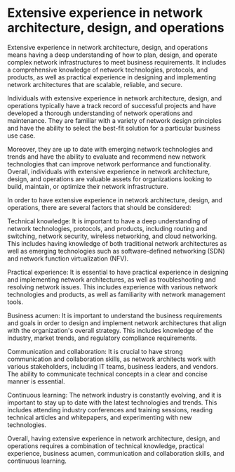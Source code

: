 # Extensive experience in network architecture, design, and operations

Extensive experience in network architecture, design, and operations means having a deep understanding of how to plan, design, and operate complex network infrastructures to meet business requirements. It includes a comprehensive knowledge of network technologies, protocols, and products, as well as practical experience in designing and implementing network architectures that are scalable, reliable, and secure.

Individuals with extensive experience in network architecture, design, and operations typically have a track record of successful projects and have developed a thorough understanding of network operations and maintenance. They are familiar with a variety of network design principles and have the ability to select the best-fit solution for a particular business use case.

Moreover, they are up to date with emerging network technologies and trends and have the ability to evaluate and recommend new network technologies that can improve network performance and functionality. Overall, individuals with extensive experience in network architecture, design, and operations are valuable assets for organizations looking to build, maintain, or optimize their network infrastructure.

In order to have extensive experience in network architecture, design, and operations, there are several factors that should be considered:

Technical knowledge: It is important to have a deep understanding of network technologies, protocols, and products, including routing and switching, network security, wireless networking, and cloud networking. This includes having knowledge of both traditional network architectures as well as emerging technologies such as software-defined networking (SDN) and network function virtualization (NFV).

Practical experience: It is essential to have practical experience in designing and implementing network architectures, as well as troubleshooting and resolving network issues. This includes experience with various network technologies and products, as well as familiarity with network management tools.

Business acumen: It is important to understand the business requirements and goals in order to design and implement network architectures that align with the organization's overall strategy. This includes knowledge of the industry, market trends, and regulatory compliance requirements.

Communication and collaboration: It is crucial to have strong communication and collaboration skills, as network architects work with various stakeholders, including IT teams, business leaders, and vendors. The ability to communicate technical concepts in a clear and concise manner is essential.

Continuous learning: The network industry is constantly evolving, and it is important to stay up to date with the latest technologies and trends. This includes attending industry conferences and training sessions, reading technical articles and whitepapers, and experimenting with new technologies.

Overall, having extensive experience in network architecture, design, and operations requires a combination of technical knowledge, practical experience, business acumen, communication and collaboration skills, and continuous learning.
